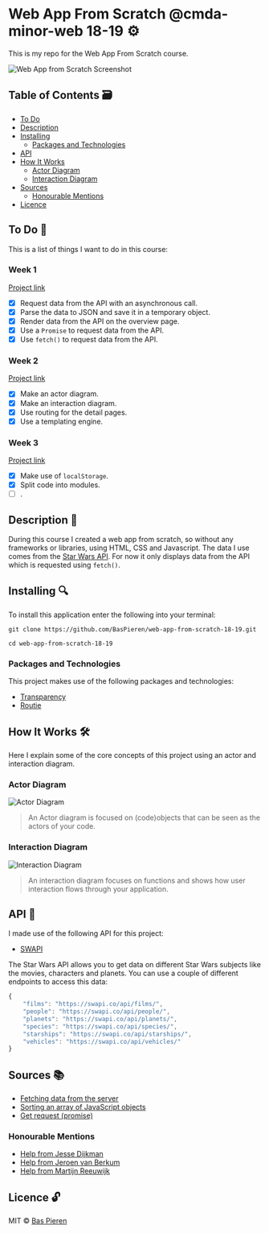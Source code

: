 # Web App From Scratch @cmda-minor-web 18-19 ⚙️

This is my repo for the Web App From Scratch course.

![Web App from Scratch Screenshot](https://i.imgur.com/GmbGwAx.png)

## Table of Contents 🗃
* [To Do](#to-do-)
* [Description](#description-)
* [Installing](#installing-)
  * [Packages and Technologies](#packages-and-technologies)
* [API](#api-)
* [How It Works](#how-it-works-)
  * [Actor Diagram](#actor-diagram)
  * [Interaction Diagram](#interaction-diagram)
* [Sources](#sources-)
  * [Honourable Mentions](#honourable-mentions)
* [Licence](#licence-)

## To Do 📌
This is a list of things I want to do in this course:

### Week 1
[Project link](https://baspieren.github.io/web-app-from-scratch-18-19/week1/)

- [X] Request data from the API with an asynchronous call.
- [X] Parse the data to JSON and save it in a temporary object.
- [X] Render data from the API on the overview page.
- [X] Use a `Promise` to request data from the API.
- [X] Use `fetch()` to request data from the API.

### Week 2
[Project link](https://baspieren.github.io/web-app-from-scratch-18-19/week2/)

- [X] Make an actor diagram.
- [X] Make an interaction diagram.
- [X] Use routing for the detail pages.
- [X] Use a templating engine.

### Week 3
[Project link](https://baspieren.github.io/web-app-from-scratch-18-19/week3/)

- [X] Make use of `localStorage`.
- [X] Split code into modules.
- [ ] .

## Description 📝
During this course I created a web app from scratch, so without any frameworks or libraries, using HTML, CSS and Javascript. The data I use comes from the [Star Wars API](#api-). For now it only displays data from the API which is requested using `fetch()`.

## Installing 🔍
To install this application enter the following into your terminal:
```
git clone https://github.com/BasPieren/web-app-from-scratch-18-19.git

cd web-app-from-scratch-18-19
```

### Packages and Technologies
This project makes use of the following packages and technologies:

  * [Transparency](https://github.com/leonidas/transparency)
  * [Routie](https://github.com/jgallen23/routie)

## How It Works 🛠️
Here I explain some of the core concepts of this project using an actor and interaction diagram.

### Actor Diagram

![Actor Diagram](https://i.imgur.com/sYhoAIS.jpg)
> An Actor diagram is focused on (code)objects that can be seen as the actors of your code.

### Interaction Diagram

![Interaction Diagram](https://i.imgur.com/kNqeEAt.jpg)
> An interaction diagram focuses on functions and shows how user interaction flows through your application.

## API 🐒
I made use of the following API for this project:

* [SWAPI](https://swapi.co)

The Star Wars API allows you to get data on different Star Wars subjects like the movies, characters and planets. You can use a couple of different endpoints to access this data:
```js
{
    "films": "https://swapi.co/api/films/",
    "people": "https://swapi.co/api/people/",
    "planets": "https://swapi.co/api/planets/",
    "species": "https://swapi.co/api/species/",
    "starships": "https://swapi.co/api/starships/",
    "vehicles": "https://swapi.co/api/vehicles/"
}
```

## Sources 📚

  * [Fetching data from the server](https://developer.mozilla.org/en-US/docs/Learn/JavaScript/Client-side_web_APIs/Fetching_data)
  * [Sorting an array of JavaScript objects](https://stackoverflow.com/questions/979256/sorting-an-array-of-javascript-objects)
  * [Get request (promise)](https://codepen.io/joostf/pen/OQxpxx)

### Honourable Mentions

  * [Help from Jesse Dijkman](https://github.com/jesseDijkman1)
  * [Help from Jeroen van Berkum](https://github.com/jeroentvb)
  * [Help from Martijn Reeuwijk](https://github.com/martijnReeuwijk)

## Licence 🔓
MIT © [Bas Pieren](https://github.com/BasPieren)
